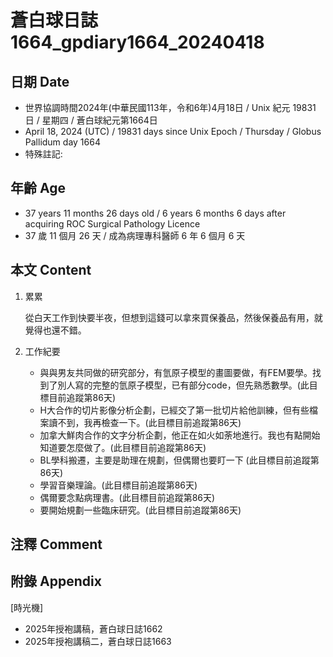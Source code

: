 [_metadata_:encoding]: - "utf-8"
[_metadata_:language]: - "zh-Hant-TW"
[_metadata_:fileformat]: - "markdown"
[_metadata_:MIME_type]: - "text/plain"
[_metadata_:markdown_version]: - "commonmark version 0.30"
[_metadata_:markdown_spec]: - "https://spec.commonmark.org/0.30/"

# 蒼白球日誌1664_gpdiary1664_20240418 #

## 日期 Date ##

* 世界協調時間2024年(中華民國113年，令和6年)4月18日 / Unix 紀元 19831 日 / 星期四 / 蒼白球紀元第1664日
* April 18, 2024 (UTC) / 19831 days since Unix Epoch / Thursday / Globus Pallidum day 1664
* 特殊註記:

## 年齡 Age ##

* 37 years 11 months 26 days old / 6 years 6 months 6 days after acquiring ROC Surgical Pathology Licence
* 37 歲 11 個月 26 天 / 成為病理專科醫師 6 年 6 個月 6 天

## 本文 Content ##

1. 累累

    從白天工作到快要半夜，但想到這錢可以拿來買保養品，然後保養品有用，就覺得也還不錯。

    
2. 工作紀要

   - 與與男友共同做的研究部分，有氫原子模型的畫圖要做，有FEM要學。找到了別人寫的完整的氫原子模型，已有部分code，但先熟悉數學。(此目標目前追蹤第86天)
   - H大合作的切片影像分析企劃，已經交了第一批切片給他訓練，但有些檔案讀不到，我再檢查一下。(此目標目前追蹤第86天)
   - 加拿大鮮肉合作的文字分析企劃，他正在如火如荼地進行。我也有點開始知道要怎麼做了。(此目標目前追蹤第86天)
   - BL學科搬遷，主要是助理在規劃，但偶爾也要盯一下 (此目標目前追蹤第86天)
   - 學習音樂理論。(此目標目前追蹤第86天)
   - 偶爾要念點病理書。(此目標目前追蹤第86天)
   - 要開始規劃一些臨床研究。(此目標目前追蹤第86天)

## 注釋 Comment ##


## 附錄 Appendix ##
[時光機]
- 2025年授袍講稿，蒼白球日誌1662
- 2025年授袍講稿二，蒼白球日誌1663

